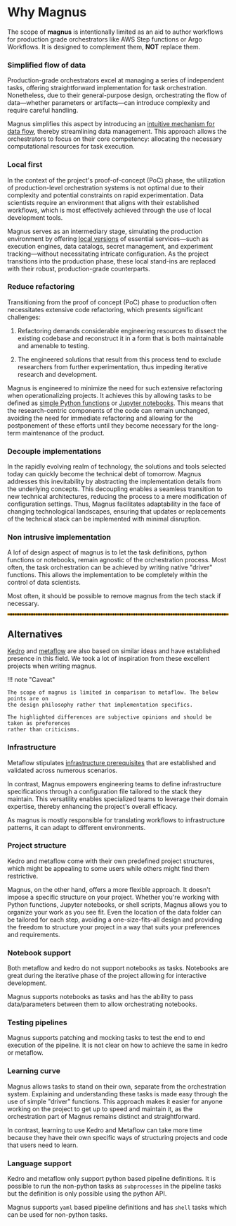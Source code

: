 # Why Magnus

The scope of **magnus** is intentionally limited as an aid to author workflows for
production grade orchestrators like AWS Step functions or Argo Workflows. It is designed
to complement them, **NOT** replace them.

### Simplified flow of data

Production-grade orchestrators excel at managing a series of independent tasks, offering
straightforward implementation for task orchestration. Nonetheless, due to their general-purpose
design, orchestrating the flow of data—whether parameters or artifacts—can introduce complexity and
require careful handling.

Magnus simplifies this aspect by introducing an [intuitive mechanism for data flow](example/dataflow.md),
thereby streamlining data management. This approach allows the orchestrators to focus on their core
competency: allocating the necessary computational resources for task execution.

### Local first

In the context of the project's proof-of-concept (PoC) phase, the utilization of production-level
 orchestration systems is not optimal due to their complexity and potential constraints on rapid
 experimentation. Data scientists require an environment that aligns with their established workflows,
 which is most effectively achieved through the use of local development tools.

Magnus serves as an intermediary stage, simulating the production environment by offering [local
versions](configurations/overview.md/) of essential services—such as execution engines, data catalogs, secret management, and
experiment tracking—without necessitating intricate configuration. As the project transitions into the
production phase, these local stand-ins are replaced with their robust, production-grade counterparts.

### Reduce refactoring

Transitioning from the proof of concept (PoC) phase to production often necessitates extensive code
refactoring, which presents significant challenges:

1. Refactoring demands considerable engineering resources to dissect the existing codebase and
reconstruct it in a form that is both maintainable and amenable to testing.

2. The engineered solutions that result from this process tend to exclude researchers from further
experimentation, thus impeding iterative research and development.


Magnus is engineered to minimize the need for such extensive refactoring when operationalizing
projects. It achieves this by allowing tasks to be defined as [simple Python functions](concepts/task.md/#python_functions)
or [Jupyter notebooks](concepts/task.md/#notebook). This means that the research-centric components of the code
can remain unchanged, avoiding
the need for immediate refactoring and allowing for the postponement of these efforts until they
become necessary for the long-term maintenance of the product.

### Decouple implementations

In the rapidly evolving realm of technology, the solutions and tools selected today can
quickly become the technical debt of tomorrow. Magnus addresses this inevitability by
abstracting the implementation details from the underlying concepts. This decoupling
enables a seamless transition to new technical architectures, reducing the process to a
mere modification of configuration settings. Thus, Magnus facilitates adaptability
in the face of changing technological landscapes, ensuring that updates or replacements
of the technical stack can be implemented with minimal disruption.

### Non intrusive implementation

A lof of design aspect of magnus is to let the task definitions, python functions or notebooks,
remain agnostic of the orchestration process. Most often, the task orchestration can be
achieved by writing native "driver" functions. This allows the implementation to be completely
within the control of data scientists.

Most often, it should be possible to remove magnus from the tech stack if necessary.

<hr style="border:2px dotted orange">

## Alternatives

[Kedro](https://github.com/kedro-org/kedro) and [metaflow](https://metaflow.org/) are also
based on similar ideas and have established presence in this field. We took a lot of
inspiration from these excellent projects when writing magnus.

!!! note "Caveat"

    The scope of magnus is limited in comparison to metaflow. The below points are on
    the design philosophy rather that implementation specifics.

    The highlighted differences are subjective opinions and should be taken as preferences
    rather than criticisms.




### Infrastructure

Metaflow stipulates [infrastructure prerequisites](https://docs.metaflow.org/getting-started/infrastructure) that are established and validated across numerous scenarios.

In contrast, Magnus empowers engineering teams to define infrastructure specifications through a configuration file tailored to the stack they maintain. This versatility enables specialized teams to leverage their domain expertise, thereby enhancing the project's overall efficacy.

As magnus is mostly responsible for translating workflows to infrastructure patterns, it can
adapt to different environments.

### Project structure

Kedro and metaflow come with their own predefined project structures, which might be
appealing to some users while others might find them restrictive.

Magnus, on the other hand, offers a more flexible approach. It doesn't impose a specific
structure on your project. Whether you're working with Python functions, Jupyter notebooks,
or shell scripts, Magnus allows you to organize your work as you see fit. Even the location
of the data folder can be tailored for each step, avoiding a one-size-fits-all design and
providing the freedom to structure your project in a way that suits your preferences and
requirements.


### Notebook support

Both metaflow and kedro do not support notebooks as tasks. Notebooks are great during the iterative
phase of the project allowing for interactive development.

Magnus supports notebooks as tasks and has the ability to pass data/parameters between them
to allow orchestrating notebooks.

### Testing pipelines

Magnus supports patching and mocking tasks to test the end to end execution of the
pipeline. It is not clear on how to achieve the same in kedro or metaflow.

### Learning curve

Magnus allows tasks to stand on their own, separate from the orchestration system. Explaining and
understanding these tasks is made easy through the use of simple "driver" functions. This approach
makes it easier for anyone working on the project to get up to speed and maintain it, as the
orchestration part of Magnus remains distinct and straightforward.

In contrast, learning to use Kedro and Metaflow can take more time because they have their own
specific ways of structuring projects and code that users need to learn.

### Language support

Kedro and metaflow only support python based pipeline definitions. It is possible to
run the non-python tasks as ```subprocesses``` in the pipeline tasks but the definition
is only possible using the python API.

Magnus supports ```yaml``` based pipeline definitions and has ```shell``` tasks which
can be used for non-python tasks.
